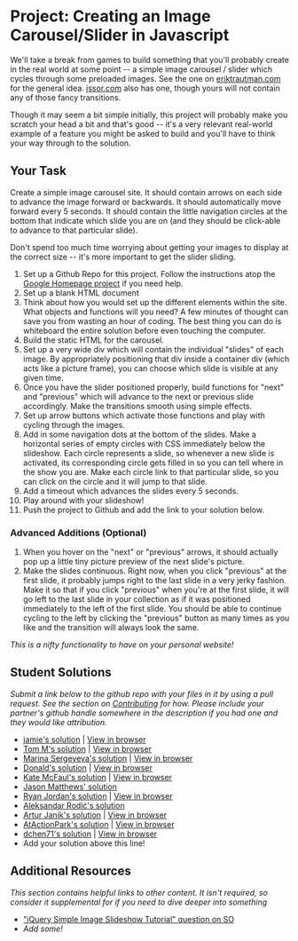 # Project: Creating an Image Carousel/Slider in Javascript

We'll take a break from games to build something that you'll probably create in the real world at some point -- a simple image carousel / slider which cycles through some preloaded images.  See the one on [eriktrautman.com](http://www.eriktrautman.com) for the general idea. [jssor.com](http://www.jssor.com/) also has one, though yours will not contain any of those fancy transitions.  

Though it may seem a bit simple initially, this project will probably make you scratch your head a bit and that's good -- it's a very relevant real-world example of a feature you might be asked to build and you'll have to think your way through to the solution.

## Your Task

Create a simple image carousel site.  It should contain arrows on each side to advance the image forward or backwards.  It should automatically move forward every 5 seconds.  It should contain the little navigation circles at the bottom that indicate which slide you are on (and they should be click-able to advance to that particular slide).  

Don't spend too much time worrying about getting your images to display at the correct size -- it's more important to get the slider sliding.
  
1. Set up a Github Repo for this project.  Follow the instructions atop the [Google Homepage project](/web-development-101/html-css) if you need help.
1. Set up a blank HTML document
1. Think about how you would set up the different elements within the site.  What objects and functions will you need? A few minutes of thought can save you from wasting an hour of coding.  The best thing you can do is whiteboard the entire solution before even touching the computer.
2. Build the static HTML for the carousel.
3. Set up a very wide div which will contain the individual "slides" of each image.  By appropriately positioning that div inside a container div (which acts like a picture frame), you can choose which slide is visible at any given time.
4. Once you have the slider positioned properly, build functions for "next" and "previous" which will advance to the next or previous slide accordingly.  Make the transitions smooth using simple effects.
5. Set up arrow buttons which activate those functions and play with cycling through the images.
6. Add in some navigation dots at the bottom of the slides.  Make a horizontal series of empty circles with CSS immediately below the slideshow.  Each circle represents a slide, so whenever a new slide is activated, its corresponding circle gets filled in so you can tell where in the show you are.  Make each circle link to that particular slide, so you can click on the circle and it will jump to that slide.
7. Add a timeout which advances the slides every 5 seconds.
7. Play around with your slideshow!
8. Push the project to Github and add the link to your solution below.

### Advanced Additions (Optional)

1. When you hover on the "next" or "previous" arrows, it should actually pop up a little tiny picture preview of the next slide's picture.  
6. Make the slides continuous. Right now, when you click "previous" at the first slide, it probably jumps right to the last slide in a very jerky fashion.  Make it so that if you click "previous" when you're at the first slide, it will go left to the last slide in your collection as if it was positioned immediately to the left of the first slide.  You should be able to continue cycling to the left by clicking the "previous" button as many times as you like and the transition will always look the same. 

*This is a nifty functionality to have on your personal website!*


## Student Solutions

*Submit a link below to the github repo with your files in it by using a pull request.  See the section on [Contributing](http://github.com/TheOdinProject/curriculum/blob/master/contributing.md) for how.  Please include your partner's github handle somewhere in the description if you had one and they would like attribution.*

* [jamie's solution](https://github.com/Jberczel/odin-javascript/tree/master/slider) | [View in browser](http://jsfiddle.net/Jberczel/6kS3t/)
* [Tom M's solution](https://github.com/tim5046/projectOdin/tree/master/Javascript/Slider) | [View in browser](http://htmlpreview.github.io/?https://github.com/tim5046/projectOdin/blob/master/Javascript/Slider/index.html)
* [Marina Sergeyeva's solution](https://github.com/imousterian/OdinProject/tree/master/Project5_4_Carousel) | [View in browser](http://htmlpreview.github.io/?https://github.com/imousterian/OdinProject/blob/master/Project5_4_Carousel/index.html)
* [Donald's solution](https://github.com/donaldali/odin-js-jquery/tree/master/image_carousel) | [View in browser](http://htmlpreview.github.io/?https://github.com/donaldali/odin-js-jquery/blob/master/image_carousel/index.html "Image Carousel/Slider")
* [Kate McFaul's solution](https://github.com/craftykate/odin-project/tree/master/Chapter_06-JavaScript_and_jQuery/slider) | [View in browser](https://rawgit.com/craftykate/odin-project/master/Chapter_06-JavaScript_and_jQuery/slider/index.html)
* [Jason Matthews' solution](https://jsfiddle.net/31wtcf4a/4/)
* [Ryan Jordan's solution](https://github.com/krjordan/slider) | [View in browser](http://htmlpreview.github.io/?https://github.com/krjordan/slider/blob/master/index.html)
* [Aleksandar Rodić's solution](https://github.com/Rodic/TOP---js-assignments/tree/master/Project%20-%20Creating%20an%20Image%20Carousel%20in%20Javascript)
* [Artur Janik's solution](https://github.com/ArturJanik/TOPJS/tree/master/Project4) | [View in browser](https://htmlpreview.github.io/?https://github.com/ArturJanik/TOPJS/blob/master/Project4/index.html)
* [AtActionPark's solution](https://github.com/AtActionPark/odin_carousel_slider) | [View in browser](http://htmlpreview.github.io/?https://github.com/AtActionPark/odin_carousel_slider/blob/master/index.html)
* [dchen71's solution](https://github.com/dchen71/odin-carousel) | [View in browser](https://rawgit.com/dchen71/odin-carousel/master/Index.html)
* Add your solution above this line!


## Additional Resources

*This section contains helpful links to other content. It isn't required, so consider it supplemental for if you need to dive deeper into something*

* ["jQuery Simple Image Slideshow Tutorial" question on SO](http://stackoverflow.com/questions/12068734/jquery-simple-image-slideshow-tutorial)
* *Add some!*
